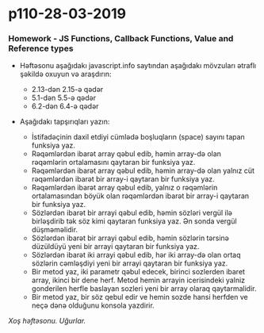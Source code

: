 # p110-28-03-2019

### Homework - JS Functions, Callback Functions, Value and Reference types
- Həftəsonu aşağıdakı javascript.info saytından aşağıdakı mövzuları ətraflı şəkildə oxuyun və araşdırın:
  - 2.13-dən 2.15-ə qədər
  - 5.1-dən 5.5-ə qədər
  - 6.2-dən 6.4-ə qədər

- Aşağıdakı tapşırıqları yazın:
  - İstifadəçinin daxil etdiyi cümlədə boşluqların (space) sayını tapan funksiya yaz.
  - Rəqəmlərdən ibarət array qəbul edib, həmin array-də olan rəqəmlərin ortalamasını qaytaran bir funksiya yaz.
  - Rəqəmlərdən ibarət array qəbul edib, həmin array-də olan yalnız cüt rəqəmlərdən ibarət bir array-i qaytaran
    bir funksiya yaz.
  - Rəqəmlərdən ibarət array qəbul edib, yalnız o rəqəmlərin ortalamasından böyük olan rəqəmlərdən ibarət 
    bir array-i qaytaran bir funksiya yaz.
  - Sözlərdən ibarət bir arrayi qəbul edib, həmin sözləri vergül ilə birləşdirib tək söz kimi qaytaran funksiya yaz.
    Ən sonda vergül düşməməlidir. 
  - Sözlərdən ibarət bir arrayi qəbul edib, həmin sözlərin tərsinə düzüldüyü yeni bir arrayi qaytaran bir funksiya yaz.
  - Sözlərdən ibarət iki arrayi qəbul edib, hər iki array-də olan ortaq sözlərin cəmləşdiyi yeni bir arrayi qaytaran
    bir funksiya yaz.
  - Bir metod yaz, iki parametr qəbul edecek, birinci sozlerden ibaret array, ikinci bir dene herf. Metod hemin arrayin icerisindeki yalniz gonderilen herfle baslayan sozleri yeni bir array olaraq qaytarmalidir.
  - Bir metod yaz, bir söz qebul edir ve hemin sozde hansi herfden ve neçə dənə olduğunu konsola yazdirir.
  
*Xoş həftəsonu. Uğurlar.*

